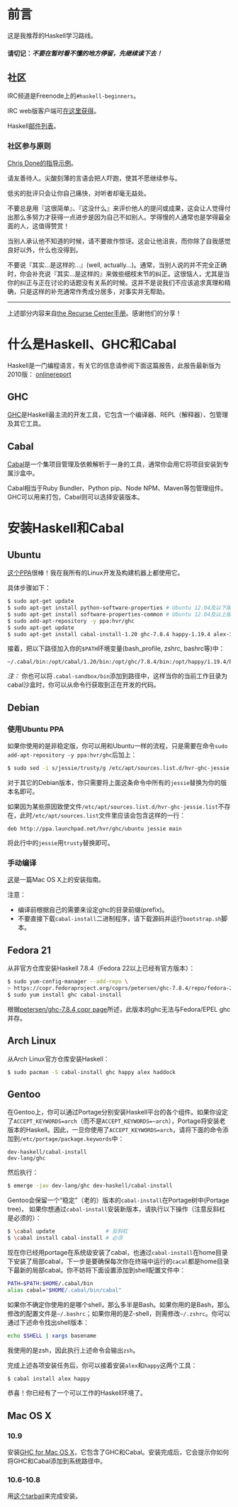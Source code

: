 # 前言

这是我推荐的Haskell学习路线。

#### 请切记：*不要在暂时看不懂的地方停留，先继续读下去！*

## 社区

IRC频道是Freenode上的`#haskell-beginners`。

IRC web版客户端可[在这里获得](http://webchat.freenode.net/)。

Haskell[邮件列表](https://wiki.haskell.org/Mailing_lists)。

### 社区参与原则

[Chris Done的指导示例](http://chrisdone.com/posts/teaching)。

请友善待人。尖酸刻薄的言语会把人吓跑，使其不愿继续参与。

低劣的批评只会让你自己痛快，对听者却毫无益处。

不要总是用『这很简单』、『这没什么』来评价他人的提问或成果，这会让人觉得付出那么多努力才获得一点进步是因为自己不如别人。学得慢的人通常也是学得最全面的人，这值得赞赏！

当别人承认他不知道的时候，请不要故作惊讶。这会让他沮丧，而你除了自我感觉良好以外，什么也没得到。

不要说『其实...是这样的...』(well, actually...)。通常，当别人说的并不完全正确时，你会补充说『其实...是这样的』来做些细枝末节的纠正。这很恼人，尤其是当你的纠正与正在讨论的话题没有关系的时候。这并不是说我们不应该追求真理和精确，只是这样的补充通常作秀成分居多，对事实并无帮助。

---

上述部分内容来自[the Recurse Center手册](https://www.recurse.com/manual)。感谢他们的分享！

# 什么是Haskell、GHC和Cabal

Haskell是一门编程语言，有关它的信息请参阅下面这篇报告，此报告最新版为2010版：
[onlinereport](http://www.haskell.org/onlinereport/haskell2010/)

## GHC

[GHC](http://www.haskell.org/ghc/)是Haskell最主流的开发工具，它包含一个编译器、REPL（解释器）、包管理及其它工具。

## Cabal

[Cabal](https://www.haskell.org/cabal/download.html)是一个集项目管理及依赖解析于一身的工具，通常你会用它将项目安装到专属沙盒中。

Cabal相当于Ruby Bundler、Python pip、Node NPM、Maven等包管理组件。GHC可以用来打包，Cabal则可以选择安装版本。

# 安装Haskell和Cabal

## Ubuntu

[这个PPA](http://launchpad.net/~hvr/+archive/ghc)很棒！我在我所有的Linux开发及构建机器上都使用它。

具体步骤如下：

```bash
$ sudo apt-get update
$ sudo apt-get install python-software-properties # Ubuntu 12.04及以下版本
$ sudo apt-get install software-properties-common # Ubuntu 12.04及以上版本
$ sudo add-apt-repository -y ppa:hvr/ghc
$ sudo apt-get update
$ sudo apt-get install cabal-install-1.20 ghc-7.8.4 happy-1.19.4 alex-3.1.3
```

接着，把以下路径加入你的`$PATH`环境变量(bash\_profile, zshrc, bashrc等)中：

```
~/.cabal/bin:/opt/cabal/1.20/bin:/opt/ghc/7.8.4/bin:/opt/happy/1.19.4/bin:/opt/alex/3.1.3/bin
```

*注：* 你也可以将`.cabal-sandbox/bin`添加到路径中，这样当你的当前工作目录为cabal沙盒时，你可以从命令行获取到正在开发的代码。

## Debian

### 使用Ubuntu PPA

如果你使用的是非稳定版，你可以用和Ubuntu一样的流程，只是需要在命令`sudo add-apt-repository -y ppa:hvr/ghc`后加上：

```bash
$ sudo sed -i s/jessie/trusty/g /etc/apt/sources.list.d/hvr-ghc-jessie.list
```

对于其它的Debian版本，你只需要将上面这条命令中所有的`jessie`替换为你的版本名即可。

如果因为某些原因致使文件`/etc/apt/sources.list.d/hvr-ghc-jessie.list`不存在，此时`/etc/apt/sources.list`文件里应该会包含这样的一行：

    deb http://ppa.launchpad.net/hvr/ghc/ubuntu jessie main

将此行中的`jessie`用`trusty`替换即可。

### 手动编译

[这](http://www.davesquared.net/2014/05/platformless-haskell.html)是一篇Mac OS X上的安装指南。

注意：

- 编译前根据自己的需要来设定ghc的目录前缀(prefix)。
- 不要直接下载`cabal-install`二进制程序，请下载源码并运行`bootstrap.sh`脚本。

## Fedora 21

从非官方仓库安装Haskell 7.8.4（Fedora 22以上已经有官方版本）：

```bash
$ sudo yum-config-manager --add-repo \
> https://copr.fedoraproject.org/coprs/petersen/ghc-7.8.4/repo/fedora-21/petersen-ghc-7.8.4-fedora-21.repo 
$ sudo yum install ghc cabal-install
```

根据[petersen/ghc-7.8.4 copr page](https://copr.fedoraproject.org/coprs/petersen/ghc-7.8.4/)所述，此版本的ghc无法与Fedora/EPEL ghc并存。

## Arch Linux

从Arch Linux官方仓库安装Haskell：

```bash
$ sudo pacman -S cabal-install ghc happy alex haddock
```

## Gentoo

在Gentoo上，你可以通过Portage分别安装Haskell平台的各个组件。如果你设定了`ACCEPT_KEYWORDS=arch`（而不是`ACCEPT_KEYWORDS=~arch`），Portage将安装老版本的Haskell。因此，一旦你使用了`ACCEPT_KEYWORDS=arch`，请将下面的命令添加到`/etc/portage/package.keywords`中：

    dev-haskell/cabal-install
    dev-lang/ghc

然后执行：

```bash
$ emerge -jav dev-lang/ghc dev-haskell/cabal-install
```

Gentoo会保留一个“稳定”（老的）版本的`cabal-install`在Portage树中(Portage tree)，
如果你想通过`cabal-install`安装新版本，请执行以下操作（注意反斜杠是必须的）：

```bash
$ \cabal update                # 反斜杠
$ \cabal install cabal-install # 必须
```

现在你已经用portage在系统级安装了cabal，也通过`cabal-install`在home目录下安装了局部cabal，下一步是要确保每次你在终端中运行的`cacal`都是home目录下最新的局部cabal。你不妨将下面设置添加到shell配置文件中：

```bash
PATH=$PATH:$HOME/.cabal/bin
alias cabal="$HOME/.cabal/bin/cabal"
```

如果你不确定你使用的是哪个shell，那么多半是Bash。如果你用的是Bash，那么修改的配置文件是`~/.bashrc`；如果你用的是Z-shell，则需修改`~/.zshrc`。你可以通过下述命令找出shell版本：

```bash
echo $SHELL | xargs basename
```

我使用的是zsh，因此执行上述命令会输出`zsh`。

完成上述各项安装任务后，你可以接着安装`alex`和`happy`这两个工具：

```bash
$ cabal install alex happy
```

恭喜！你已经有了一个可以工作的Haskell环境了。

## Mac OS X

### 10.9

安装[GHC for Mac OS X](http://ghcformacosx.github.io/)，它包含了GHC和Cabal。安装完成后，它会提示你如何将GHC和Cabal添加到系统路径中。

### 10.6-10.8

用[这个tarball](https://www.haskell.org/platform/download/2014.2.0.0/ghc-7.8.3-x86_64-apple-darwin-r3.tar.bz2)来完成安装。